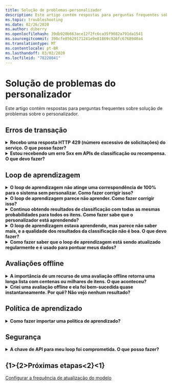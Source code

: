 ```yaml
---
title: Solução de problemas-personalizador
description: Este artigo contém respostas para perguntas frequentes sobre solução de problemas sobre o personalizador.
ms.topic: troubleshooting
ms.date: 02/26/2020
ms.author: diberry
ms.openlocfilehash: 39db920b663ace12f2fc6ca35f9082a791da1541
ms.sourcegitcommit: 390cfe85629171241e9e81869c926fc6768940a4
ms.translationtype: MT
ms.contentlocale: pt-BR
ms.lasthandoff: 03/02/2020
ms.locfileid: "78228041"
---
```

# <a name="personalizer-troubleshooting"></a>Solução de problemas do personalizador

Este artigo contém respostas para perguntas frequentes sobre solução de problemas sobre o personalizador.

## <a name="transaction-errors"></a>Erros de transação

<details>
<summary><b>Recebo uma resposta HTTP 429 (número excessivo de solicitações) do serviço. O que posso fazer?</b></summary>

**Resposta**: se você escolheu uma camada de preço livre quando criou a instância de personalizador, há um limite de cota no número de solicitações de classificação permitidas. Examine sua taxa de chamada de API para a API de classificação (no painel métricas no portal do Azure para o recurso personalizado) e ajuste o tipo de preço (no painel tipo de preço) se o volume de chamada deve aumentar além do limite para o tipo de preço escolhido.

</details>

<details>
<summary><b>Estou recebendo um erro 5xx em APIs de classificação ou recompensa. O que devo fazer?</b></summary>

**Resposta**: esses problemas devem ser transparentes. Se eles continuarem, entre em contato com o suporte selecionando **nova solicitação de suporte** na seção **suporte + solução de problemas** , na portal do Azure para o recurso personalizador.

</details>

## <a name="learning-loop"></a>Loop de aprendizagem

<details>
<summary>
<b>O loop de aprendizagem não atinge uma correspondência de 100% para o sistema sem personalizar. Como fazer corrigir isso?</b></summary>

**Resposta**: os motivos pelos quais você não atinge seu objetivo com o loop de aprendizagem:
* Não há recursos suficientes enviados com a chamada à API de classificação
* Bugs nos recursos enviados, como o envio de dados de recursos não agregados, como carimbos de data/hora para a API de classificação
* Bugs com processamento de loop-como não enviar dados de recompensa para recompensar a API para eventos

Para corrigir, você precisa alterar o processamento alterando os recursos enviados para o loop ou certificar-se de que a recompensa é uma avaliação correta da qualidade da resposta da classificação.

</details>

<details>
<summary>
<b>O loop de aprendizagem parece não aprender. Como fazer corrigir isso?</b></summary>

**Resposta**: o loop de aprendizagem precisa de alguns mil pontos de recompensa para que as chamadas de classificação sejam priorizadas com eficiência.

Se você não tiver certeza sobre como seu loop de aprendizado está sendo usado no momento, execute uma [avaliação offline](concepts-offline-evaluation.md)e aplique a política de aprendizado corrigida.

</details>

<details>
<summary><b>Continuo obtendo resultados de classificação com todas as mesmas probabilidades para todos os itens. Como fazer sabe que o personalizador está aprendendo?</b></summary>

**Resposta**: o personalizador retorna as mesmas probabilidades em um resultado de API de classificação quando ele acabou de ser iniciado e tem um modelo _vazio_ , ou quando você redefine o loop personalizador, e seu modelo ainda está dentro do período de **frequência de atualização do modelo** .

Quando o novo período de atualização começar, o modelo atualizado será usado e você verá as probabilidades de alteração.

</details>

<details>
<summary><b>O loop de aprendizagem estava aprendendo, mas parece não saber mais, e a qualidade dos resultados da classificação não é boa. O que devo fazer?</b></summary>

**Resposta**:
* Verifique se você concluiu e aplicou uma avaliação no portal do Azure para esse recurso personalizado (loop de aprendizagem).
* Verifique se todas as recompensas foram enviadas, por meio da API de recompensa e processadas.

</details>


<details>
<summary><b>Como fazer saber que o loop de aprendizagem está sendo atualizado regularmente e é usado para pontuar meus dados?</b></summary>

**Resposta**: você pode encontrar a hora em que o modelo foi atualizado pela última vez na página de **configurações modelo e aprendizado** da portal do Azure. Se você vir um carimbo de data/hora antigo, é provável que você não esteja enviando as chamadas de classificação e recompensa. Se o serviço não tiver dados de entrada, ele não atualizará o aprendizado. Se você vir que o loop de aprendizagem não está atualizando com frequência suficiente, você poderá editar a **frequência de atualização do modelo**do loop.

</details>

## <a name="offline-evaluations"></a>Avaliações offline

<details>
<summary><b>A importância de um recurso de uma avaliação offline retorna uma longa lista com centenas ou milhares de itens. O que aconteceu?</b></summary>

**Resposta**: isso normalmente ocorre devido a carimbos de data/hora, IDs de usuário ou alguns outros recursos refinados enviados no.

</details>

<details>
<summary><b>Criei uma avaliação offline e ela foi bem-sucedida quase instantaneamente. Por quê? Não vejo nenhum resultado?</b></summary>

**Resposta**: a avaliação offline usa os dados de modelo treinados dos eventos nesse período de tempo. Se você não enviou dados no período de tempo entre a hora de início e de término da avaliação, ele será concluído sem nenhum resultado. Envie uma nova avaliação offline selecionando um intervalo de tempo com eventos que você conhece que foram enviados ao personalizador.

</details>


## <a name="learning-policy"></a>Política de aprendizado

<details>
<summary><b>Como fazer importar uma política de aprendizado?</b></summary>

**Resposta**: Saiba mais sobre os [conceitos de política de aprendizado](concept-active-learning.md#understand-learning-policy-settings) e [como aplicar](how-to-manage-model.md) uma nova política de aprendizado. Se você não quiser selecionar uma política de aprendizado, poderá usar a [avaliação offline](how-to-offline-evaluation.md) para sugerir uma política de aprendizado com base em seus eventos atuais.

</details>

## <a name="security"></a>Segurança

<details>
<summary><b>A chave de API para meu loop foi comprometida. O que posso fazer?</b></summary>

**Resposta**: você pode regenerar uma chave depois de trocar seus clientes para usar a outra chave. Ter duas chaves permite propagar a chave de maneira lenta sem ter que ter qualquer tempo de inatividade. É recomendável fazer isso em um ciclo regular como uma medida de segurança.

</details>

## <a name="next-steps"></a>{1&gt;{2&gt;Próximas etapas&lt;2}&lt;1}

[Configurar a frequência de atualização do modelo](how-to-settings.md#model-update-frequency)